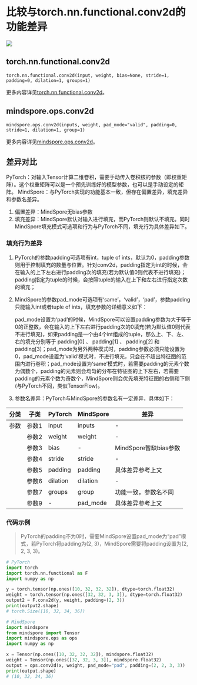 # 比较与torch.nn.functional.conv2d的功能差异

<a href="https://gitee.com/mindspore/docs/blob/master/docs/mindspore/source_zh_cn/note/api_mapping/pytorch_diff/mindspore.ops.conv2d.md" target="_blank"><img src="https://mindspore-website.obs.cn-north-4.myhuaweicloud.com/website-images/master/resource/_static/logo_source.png"></a>

## torch.nn.functional.conv2d

```text
torch.nn.functional.conv2d(input, weight, bias=None, stride=1, padding=0, dilation=1, groups=1)
```

更多内容详见[torch.nn.functional.conv2d](https://pytorch.org/docs/1.8.1/nn.functional.html#torch.nn.functional.conv2d)。

## mindspore.ops.conv2d

```text
mindspore.ops.conv2d(inputs, weight, pad_mode="valid", padding=0, stride=1, dilation=1, group=1)
```

更多内容详见[mindspore.ops.conv2d](https://www.mindspore.cn/docs/zh-CN/master/api_python/ops/mindspore.ops.conv2d.html)。

## 差异对比

PyTorch：对输入Tensor计算二维卷积，需要手动传入卷积核的参数（即权重矩阵）。这个权重矩阵可以是一个预先训练好的模型参数，也可以是手动设定的矩阵。
MindSpore：与PyTorch实现的功能基本一致，但存在偏置差异，填充差异和参数名差异。

1. 偏置差异：MindSpore无bias参数
2. 填充差异：MindSpore默认对输入进行填充，而PyTorch则默认不填充。同时MindSpore填充模式可选项和行为与PyTorch不同，填充行为具体差异如下。

### 填充行为差异

 1. PyTorch的参数padding可选项有int，tuple of ints，默认为0，padding参数则用于控制填充的数量与位置。针对conv2d，padding指定为int的时候，会在输入的上下左右进行padding次的填充(若为默认值0则代表不进行填充)；padding指定为tuple的时候，会按照tuple的输入在上下和左右进行指定次数的填充；

 2. MindSpore的参数pad_mode可选项有‘same’，‘valid’，‘pad’，参数padding只能输入int或者tuple of ints，填充参数的详细意义如下：

     pad_mode设置为‘pad’的时候，MindSpore可以设置padding参数为大于等于0的正整数，会在输入的上下左右进行padding次的0填充(若为默认值0则代表不进行填充)，如果padding是一个由4个int组成的tuple，那么上、下、左、右的填充分别等于 padding[0] 、 padding[1] 、 padding[2] 和 padding[3]；pad_mode为另外两种模式时，padding参数必须只能设置为0，pad_mode设置为‘valid’模式时，不进行填充，只会在不超出特征图的范围内进行卷积；pad_mode设置为‘same’模式时，若需要padding的元素个数为偶数个，padding的元素则会均匀的分布在特征图的上下左右，若需要padding的元素个数为奇数个，MindSpore则会优先填充特征图的右侧和下侧(与PyTorch不同，类似TensorFlow)。

3. 参数名差异：PyTorch与MindSpore的参数名有一定差异，具体如下：

| 分类 | 子类 |PyTorch | MindSpore | 差异 |
| --- | --- | --- | --- |---|
|参数 | 参数1 | input | inputs |- |
| | 参数2 | weight | weight |- |
| | 参数3 | bias | - | MindSpore暂缺bias参数 |
| | 参数4 | stride | stride |- |
| | 参数5 | padding | padding |具体差异参考上文|
| | 参数6 | dilation | dilation |-|
| | 参数7 | groups | group |功能一致，参数名不同|
| | 参数9 | - | pad_mode |具体差异参考上文|

### 代码示例

> PyTorch的padding不为0时，需要MindSpore设置pad_mode为“pad”模式，若PyTorch将padding为(2, 3)，MindSpore需要将padding设置为(2, 2, 3, 3)。

```python
# PyTorch
import torch
import torch.nn.functional as F
import numpy as np

y = torch.tensor(np.ones([10, 32, 32, 32]), dtype=torch.float32)
weight = torch.tensor(np.ones([32, 32, 3, 3]), dtype=torch.float32)
output2 = F.conv2d(y, weight, padding=(2, 3))
print(output2.shape)
# torch.Size([10, 32, 34, 36])

# MindSpore
import mindspore
from mindspore import Tensor
import mindspore.ops as ops
import numpy as np

x = Tensor(np.ones([10, 32, 32, 32]), mindspore.float32)
weight = Tensor(np.ones([32, 32, 3, 3]), mindspore.float32)
output = ops.conv2d(x, weight, pad_mode="pad", padding=(2, 2, 3, 3))
print(output.shape)
# (10, 32, 34, 36)

```
